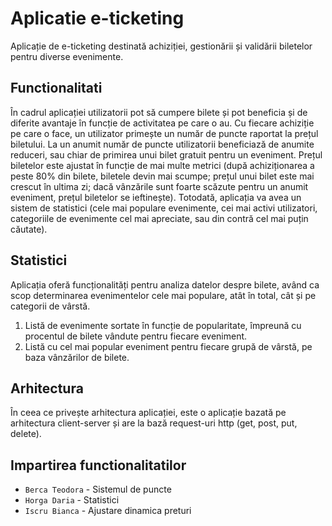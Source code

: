 # Aplicatie e-ticketing
Aplicație de e-ticketing destinată achiziției, gestionării și validării biletelor pentru diverse evenimente.

## Functionalitati
În cadrul aplicației utilizatorii pot să cumpere bilete și pot beneficia și de diferite avantaje în funcție de activitatea pe care o au. Cu fiecare achiziție pe care o face, un utilizator primește un număr de puncte raportat la prețul biletului. La un anumit număr de puncte utilizatorii beneficiază de anumite reduceri, sau chiar de primirea unui bilet gratuit pentru un eveniment. Prețul biletelor este ajustat în funcție de mai multe metrici (după achiziționarea a peste 80% din bilete, biletele devin mai scumpe; prețul unui bilet este mai crescut în ultima zi; dacă vânzările sunt foarte scăzute pentru un anumit eveniment, prețul biletelor se ieftinește). Totodată, aplicația va avea un sistem de statistici (cele mai populare evenimente, cei mai activi utilizatori, categoriile de evenimente cel mai apreciate, sau din contră cel mai puțin căutate).

## Statistici

Aplicația oferă funcționalități pentru analiza datelor despre bilete, având ca scop determinarea evenimentelor cele mai populare, atât în total, cât și pe categorii de vârstă.

1. Listă de evenimente sortate în funcție de popularitate, împreună cu procentul de bilete vândute pentru fiecare eveniment.
2. Listă cu cel mai popular eveniment pentru fiecare grupă de vârstă, pe baza vânzărilor de bilete.

## Arhitectura
În ceea ce privește arhitectura aplicației, este o aplicație bazată pe arhitectura client-server și are la bază request-uri http (get, post, put, delete).

## Impartirea functionalitatilor 
- `Berca Teodora` - Sistemul de puncte
- `Horga Daria` - Statistici
- `Iscru Bianca` - Ajustare dinamica preturi
